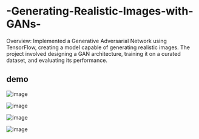# -Generating-Realistic-Images-with-GANs-
Overview: Implemented a Generative Adversarial Network using TensorFlow, creating a model capable of generating realistic images. The project involved designing a GAN architecture, training it on a curated dataset, and evaluating its performance.

## demo


![image](https://github.com/Dubeyrock/-Generating-Realistic-Images-with-GANs-/assets/96882359/c9e81bbf-b0ad-4c97-b445-592bc2cdacb5)

![image](https://github.com/Dubeyrock/-Generating-Realistic-Images-with-GANs-/assets/96882359/ce035633-2883-47d9-a09c-7444070955e9)

![image](https://github.com/Dubeyrock/-Generating-Realistic-Images-with-GANs-/assets/96882359/571e6b2e-0192-4ca3-bbe5-ac1444a3bc52)


![image](https://github.com/Dubeyrock/-Generating-Realistic-Images-with-GANs-/assets/96882359/9b4398e1-5cea-4b81-9900-36d69fd5234b)

